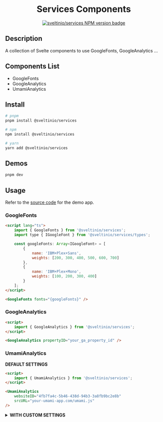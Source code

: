<div align="center">
    <h1>Services Components</h1>
    <a href="https://www.npmjs.com/package/@sveltinio/services" target="_blank"><img src="https://img.shields.io/npm/v/@sveltinio/services.svg?style=flat" alt="sveltinio/services NPM version badge" /></a>
</div>

## Description

A collection of Svelte components to use GoogleFonts, GoogleAnalytics ...

## Components List

- GoogleFonts
- GoogleAnalytics
- UmamiAnalytics

## Install

```bash
# pnpm
pnpm install @sveltinio/services

# npm
npm install @sveltinio/services

# yarn
yarn add @sveltinio/services
```

## Demos

```bash
pnpm dev
```

## Usage

Refer to the [source code](https://github.com/sveltinio/sveltin-components-library/blob/main/packages/services/src/routes/index.svelte) for the demo app.

### GoogleFonts

```html
<script lang="ts">
	import { GoogleFonts } from '@sveltinio/services';
	import type { IGoogleFont } from '@sveltinio/services/types';

	const googleFonts: Array<IGoogleFont> = [
		{
			name: 'IBM+Plex+Sans',
			weights: [200, 300, 400, 500, 600, 700]
		},
		{
			name: 'IBM+Plex+Mono',
			weights: [100, 200, 300, 400]
		}
	];
</script>

<GoogleFonts fonts="{googleFonts}" />
```

### GoogleAnalytics

```html
<script>
	import { GoogleAnalytics } from '@sveltinio/services';
</script>

<GoogleAnalytics propertyID="your_ga_property_id" />
```

### UmamiAnalytics

**DEFAULT SETTINGS**

```html
<script>
	import { UmamiAnalytics } from '@sveltinio/services';
</script>

<UmamiAnalytics
	websiteID="4fb7fa4c-5b46-438d-94b3-3a8fb9bc2e8b"
	srcURL="your-umami-app.com/umami.js"
/>
```

<details>
<summary><strong>WITH CUSTOM SETTINGS</strong></summary>

```html
<script lang="ts">
	import { UmamiAnalytics } from '@sveltinio/services';
	import type { IUmamiTrackerSettings } from '@sveltinio/services/types';

	// Umami tracker configurations: https://umami.is/docs/tracker-config
	const umamiTrackerSettings: IUmamiTrackerSettings = {
		hostURL: '',
		autoTrack: true,
		doNotTrack: false,
		enableCache: false,
		domains: ''
	};
</script>

<UmamiAnalytics
	websiteID="4fb7fa4c-5b46-438d-94b3-3a8fb9bc2e8b"
	srcURL="your-umami-app.com/umami.js"
	settings="{umamiTrackerSettings}"
/>
```

## License

Free and open-source software under the [MIT License](LICENSE)
